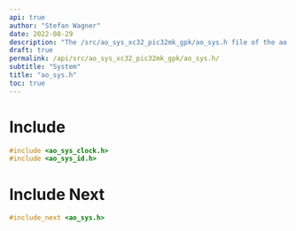 ```yaml
---
api: true
author: "Stefan Wagner"
date: 2022-08-29
description: "The /src/ao_sys_xc32_pic32mk_gpk/ao_sys.h file of the ao real-time operating system."
draft: true
permalink: /api/src/ao_sys_xc32_pic32mk_gpk/ao_sys.h/
subtitle: "System"
title: "ao_sys.h"
toc: true
---
```


# Include

```c
#include <ao_sys_clock.h>
#include <ao_sys_id.h>
```

# Include Next

```c
#include_next <ao_sys.h>
```

